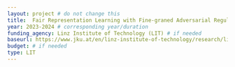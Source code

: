 ```yaml
---
layout: project # do not change this
title: 	Fair Representation Learning with Fine-graned Adversarial Regulation of Bias Flow (FAIRFLOW)	# title of the project
year: 2023-2024	# corresponding year/duration
funding_agency: Linz Institute of Technology (LIT) # if needed
baseurl: https://www.jku.at/en/linz-institute-of-technology/research/lit-calls/rekabsaz/
budget: # if needed
type: LIT
---
```

